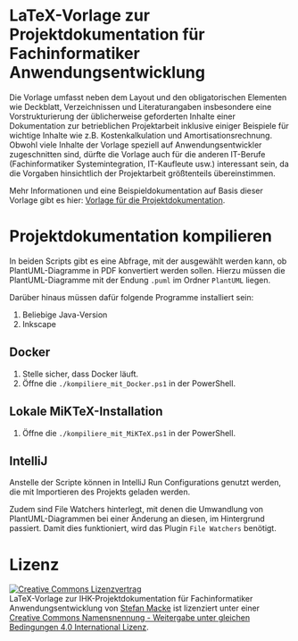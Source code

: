 # LaTeX-Vorlage zur Projektdokumentation für Fachinformatiker Anwendungsentwicklung

Die Vorlage umfasst neben dem Layout und den obligatorischen Elementen wie Deckblatt, Verzeichnissen und Literaturangaben insbesondere eine Vorstrukturierung der üblicherweise geforderten Inhalte einer Dokumentation zur betrieblichen Projektarbeit inklusive einiger Beispiele für wichtige Inhalte wie z.B. Kostenkalkulation und Amortisationsrechnung. Obwohl viele Inhalte der Vorlage speziell auf Anwendungsentwickler zugeschnitten sind, dürfte die Vorlage auch für die anderen IT-Berufe (Fachinformatiker Systemintegration, IT-Kaufleute usw.) interessant sein, da die Vorgaben hinsichtlich der Projektarbeit größtenteils übereinstimmen.

Mehr Informationen und eine Beispieldokumentation auf Basis dieser Vorlage gibt es hier: [Vorlage für die Projektdokumentation][fiaevorlage].

[fiaevorlage]: http://fiae.link/LaTeXVorlageFIAE "Vorlage für die Projektdokumentation"

# Projektdokumentation kompilieren

In beiden Scripts gibt es eine Abfrage, mit der ausgewählt werden kann, ob PlantUML-Diagramme in PDF konvertiert werden sollen.
Hierzu müssen die PlantUML-Diagramme mit der Endung `.puml` im Ordner `PlantUML` liegen.

Darüber hinaus müssen dafür folgende Programme installiert sein:

1. Beliebige Java-Version
2. Inkscape

## Docker

1. Stelle sicher, dass Docker läuft.
2. Öffne die `./kompiliere_mit_Docker.ps1` in der PowerShell.

## Lokale MiKTeX-Installation

1. Öffne die `./kompiliere_mit_MiKTeX.ps1` in der PowerShell.

## IntelliJ

Anstelle der Scripte können in IntelliJ Run Configurations genutzt werden, die mit Importieren des Projekts geladen werden.

Zudem sind File Watchers hinterlegt, mit denen die Umwandlung von PlantUML-Diagrammen bei einer Änderung an diesen, im Hintergrund passiert. Damit dies funktioniert, wird das Plugin `File Watchers` benötigt.

# Lizenz

[![Creative Commons Lizenzvertrag](https://i.creativecommons.org/l/by-sa/4.0/88x31.png)](http://creativecommons.org/licenses/by-sa/4.0/)  
LaTeX-Vorlage zur IHK-Projektdokumentation für Fachinformatiker Anwendungsentwicklung von [Stefan Macke](http://fiae.link/LaTeXVorlageFIAE) ist lizenziert unter einer [Creative Commons Namensnennung - Weitergabe unter gleichen Bedingungen 4.0 International Lizenz](http://creativecommons.org/licenses/by-sa/4.0/).